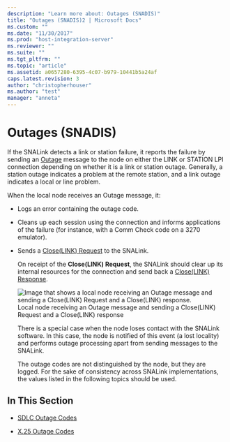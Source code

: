 ```yaml
---
description: "Learn more about: Outages (SNADIS)"
title: "Outages (SNADIS)2 | Microsoft Docs"
ms.custom: ""
ms.date: "11/30/2017"
ms.prod: "host-integration-server"
ms.reviewer: ""
ms.suite: ""
ms.tgt_pltfrm: ""
ms.topic: "article"
ms.assetid: a0657280-6395-4c07-b979-10441b5a24af
caps.latest.revision: 3
author: "christopherhouser"
ms.author: "test"
manager: "anneta"
---
```

# Outages (SNADIS)
If the SNALink detects a link or station failure, it reports the failure by sending an [Outage](./outage2.md) message to the node on either the LINK or STATION LPI connection depending on whether it is a link or station outage. Generally, a station outage indicates a problem at the remote station, and a link outage indicates a local or line problem.  
  
 When the local node receives an Outage message, it:  
  
- Logs an error containing the outage code.  
  
- Cleans up each session using the connection and informs applications of the failure (for instance, with a Comm Check code on a 3270 emulator).  
  
- Sends a [Close(LINK) Request](./close-link-request1.md) to the SNALink.  
  
  On receipt of the **Close(LINK) Request**, the SNALink should clear up its internal resources for the connection and send back a [Close(LINK) Response](./close-link-response2.md).  
  
  ![Image that shows a local node receiving an Outage message and sending a Close(LINK) Request and a Close(LINK) response.](../core/media/dev3p.gif "dev3p")  
  Local node receiving an Outage message and sending a Close(LINK) Request and a Close(LINK) response  
  
  There is a special case when the node loses contact with the SNALink software. In this case, the node is notified of this event (a lost locality) and performs outage processing apart from sending messages to the SNALink.  
  
  The outage codes are not distinguished by the node, but they are logged. For the sake of consistency across SNALink implementations, the values listed in the following topics should be used.  
  
## In This Section  
  
-   [SDLC Outage Codes](../core/sdlc-outage-codes2.md)  
  
-   [X.25 Outage Codes](../core/x-25-outage-codes2.md)
